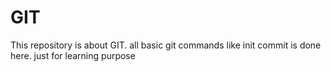 # GIT
This repository is about GIT.  all basic git commands like init commit is done here. just for learning purpose 
